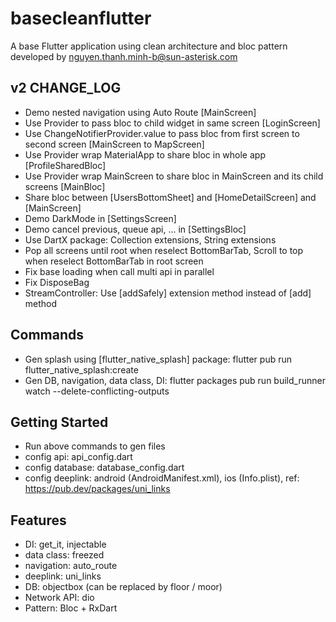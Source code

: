 # basecleanflutter

A base Flutter application using clean architecture and bloc pattern developed by nguyen.thanh.minh-b@sun-asterisk.com

## v2 CHANGE_LOG
- Demo nested navigation using Auto Route [MainScreen]
- Use Provider to pass bloc to child widget in same screen [LoginScreen]
- Use ChangeNotifierProvider.value to pass bloc from first screen to second screen [MainScreen to MapScreen]
- Use Provider wrap MaterialApp to share bloc in whole app [ProfileSharedBloc]
- Use Provider wrap MainScreen to share bloc in MainScreen and its child screens [MainBloc]
- Share bloc between [UsersBottomSheet] and [HomeDetailScreen] and [MainScreen]
- Demo DarkMode in [SettingsScreen]
- Demo cancel previous, queue api, ... in [SettingsBloc]
- Use DartX package: Collection extensions, String extensions
- Pop all screens until root when reselect BottomBarTab, Scroll to top when reselect BottomBarTab in root screen
- Fix base loading when call multi api in parallel
- Fix DisposeBag
- StreamController: Use [addSafely] extension method instead of [add] method

## Commands

- Gen splash using [flutter_native_splash] package: flutter pub run flutter_native_splash:create
- Gen DB, navigation, data class, DI: flutter packages pub run build_runner watch --delete-conflicting-outputs

## Getting Started

- Run above commands to gen files
- config api: api_config.dart
- config database: database_config.dart
- config deeplink: android (AndroidManifest.xml), ios (Info.plist), ref: https://pub.dev/packages/uni_links

## Features

- DI: get_it, injectable
- data class: freezed
- navigation: auto_route
- deeplink: uni_links
- DB: objectbox (can be replaced by floor / moor)
- Network API: dio
- Pattern: Bloc + RxDart

